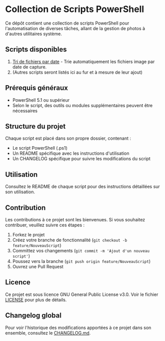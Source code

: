 # Collection de Scripts PowerShell

Ce dépôt contient une collection de scripts PowerShell pour l'automatisation de diverses tâches, allant de la gestion de photos à d'autres utilitaires système.

## Scripts disponibles

1. [Tri de fichiers par date](./README-trier_par_date.md) - Trie automatiquement les fichiers image par date de capture.
2. (Autres scripts seront listés ici au fur et à mesure de leur ajout)

## Prérequis généraux

- PowerShell 5.1 ou supérieur
- Selon le script, des outils ou modules supplémentaires peuvent être nécessaires

## Structure du projet

Chaque script est placé dans son propre dossier, contenant :
- Le script PowerShell (.ps1)
- Un README spécifique avec les instructions d'utilisation
- Un CHANGELOG spécifique pour suivre les modifications du script

## Utilisation

Consultez le README de chaque script pour des instructions détaillées sur son utilisation.

## Contribution

Les contributions à ce projet sont les bienvenues. Si vous souhaitez contribuer, veuillez suivre ces étapes :

1. Forkez le projet
2. Créez votre branche de fonctionnalité (`git checkout -b feature/NouveauScript`)
3. Committez vos changements (`git commit -m 'Ajout d'un nouveau script'`)
4. Poussez vers la branche (`git push origin feature/NouveauScript`)
5. Ouvrez une Pull Request

## Licence

Ce projet est sous licence GNU General Public License v3.0. Voir le fichier [LICENSE](LICENSE) pour plus de détails.

## Changelog global

Pour voir l'historique des modifications apportées à ce projet dans son ensemble, consultez le [CHANGELOG.md](CHANGELOG.md).
